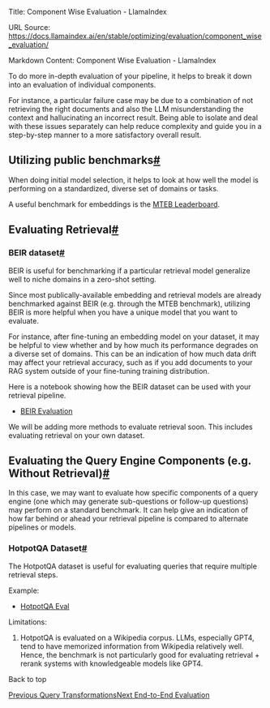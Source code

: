 Title: Component Wise Evaluation - LlamaIndex

URL Source: https://docs.llamaindex.ai/en/stable/optimizing/evaluation/component_wise_evaluation/

Markdown Content:
Component Wise Evaluation - LlamaIndex


To do more in-depth evaluation of your pipeline, it helps to break it down into an evaluation of individual components.

For instance, a particular failure case may be due to a combination of not retrieving the right documents and also the LLM misunderstanding the context and hallucinating an incorrect result. Being able to isolate and deal with these issues separately can help reduce complexity and guide you in a step-by-step manner to a more satisfactory overall result.

Utilizing public benchmarks[#](https://docs.llamaindex.ai/en/stable/optimizing/evaluation/component_wise_evaluation/#utilizing-public-benchmarks "Permanent link")
------------------------------------------------------------------------------------------------------------------------------------------------------------------

When doing initial model selection, it helps to look at how well the model is performing on a standardized, diverse set of domains or tasks.

A useful benchmark for embeddings is the [MTEB Leaderboard](https://huggingface.co/spaces/mteb/leaderboard).

Evaluating Retrieval[#](https://docs.llamaindex.ai/en/stable/optimizing/evaluation/component_wise_evaluation/#evaluating-retrieval "Permanent link")
----------------------------------------------------------------------------------------------------------------------------------------------------

### BEIR dataset[#](https://docs.llamaindex.ai/en/stable/optimizing/evaluation/component_wise_evaluation/#beir-dataset "Permanent link")

BEIR is useful for benchmarking if a particular retrieval model generalize well to niche domains in a zero-shot setting.

Since most publically-available embedding and retrieval models are already benchmarked against BEIR (e.g. through the MTEB benchmark), utilizing BEIR is more helpful when you have a unique model that you want to evaluate.

For instance, after fine-tuning an embedding model on your dataset, it may be helpful to view whether and by how much its performance degrades on a diverse set of domains. This can be an indication of how much data drift may affect your retrieval accuracy, such as if you add documents to your RAG system outside of your fine-tuning training distribution.

Here is a notebook showing how the BEIR dataset can be used with your retrieval pipeline.

*   [BEIR Evaluation](https://docs.llamaindex.ai/en/stable/examples/evaluation/BeirEvaluation/)

We will be adding more methods to evaluate retrieval soon. This includes evaluating retrieval on your own dataset.

Evaluating the Query Engine Components (e.g. Without Retrieval)[#](https://docs.llamaindex.ai/en/stable/optimizing/evaluation/component_wise_evaluation/#evaluating-the-query-engine-components-eg-without-retrieval "Permanent link")
--------------------------------------------------------------------------------------------------------------------------------------------------------------------------------------------------------------------------------------

In this case, we may want to evaluate how specific components of a query engine (one which may generate sub-questions or follow-up questions) may perform on a standard benchmark. It can help give an indication of how far behind or ahead your retrieval pipeline is compared to alternate pipelines or models.

### HotpotQA Dataset[#](https://docs.llamaindex.ai/en/stable/optimizing/evaluation/component_wise_evaluation/#hotpotqa-dataset "Permanent link")

The HotpotQA dataset is useful for evaluating queries that require multiple retrieval steps.

Example:

*   [HotpotQA Eval](https://docs.llamaindex.ai/en/stable/examples/evaluation/HotpotQADistractor/)

Limitations:

1.  HotpotQA is evaluated on a Wikipedia corpus. LLMs, especially GPT4, tend to have memorized information from Wikipedia relatively well. Hence, the benchmark is not particularly good for evaluating retrieval + rerank systems with knowledgeable models like GPT4.

Back to top

[Previous Query Transformations](https://docs.llamaindex.ai/en/stable/optimizing/advanced_retrieval/query_transformations/)[Next End-to-End Evaluation](https://docs.llamaindex.ai/en/stable/optimizing/evaluation/e2e_evaluation/)
